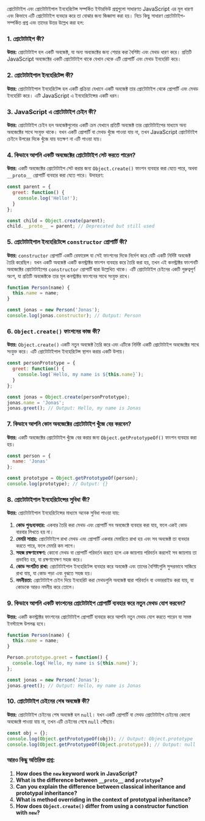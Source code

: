 প্রোটোটাইপ এবং প্রোটোটাইপাল ইনহেরিটেন্স সম্পর্কিত ইন্টারভিউ প্রশ্নগুলো সাধারণত JavaScript এর মূল ধারণা এবং কিভাবে এটি প্রোটোটাইপ ব্যবহার করে তা বোঝার জন্য জিজ্ঞাসা করা হয়। নিচে কিছু সাধারণ প্রোটোটাইপ-সম্পর্কিত প্রশ্ন এবং তাদের উত্তর উল্লেখ করা হল:

### 1. প্রোটোটাইপ কী?
**উত্তর:** প্রোটোটাইপ হল একটি অবজেক্ট, যা অন্য অবজেক্টের জন্য শেয়ার করা বৈশিষ্ট্য এবং মেথড ধারণ করে। প্রতিটি JavaScript অবজেক্টের একটি প্রোটোটাইপ থাকে যেখান থেকে এটি প্রোপার্টি এবং মেথড ইনহেরিট করে।

### 2. প্রোটোটাইপাল ইনহেরিটেন্স কী?
**উত্তর:** প্রোটোটাইপাল ইনহেরিটেন্স হল একটি প্রক্রিয়া যেখানে একটি অবজেক্ট তার প্রোটোটাইপ থেকে প্রোপার্টি এবং মেথড ইনহেরিট করে। এটি JavaScript এ ইনহেরিটেন্সের একটি ধরন।

### 3. JavaScript এ প্রোটোটাইপ চেইন কী?
**উত্তর:** প্রোটোটাইপ চেইন হল অবজেক্টগুলোর একটি ক্রম যেখানে প্রতিটি অবজেক্ট তার প্রোটোটাইপের মাধ্যমে অন্য অবজেক্টের সাথে সংযুক্ত থাকে। যখন একটি প্রোপার্টি বা মেথড খুঁজে পাওয়া যায় না, তখন JavaScript প্রোটোটাইপ চেইনে উপরের দিকে খুঁজে যায় যতক্ষণ না এটি পাওয়া যায়।

### 4. কিভাবে আপনি একটি অবজেক্টের প্রোটোটাইপ সেট করতে পারেন?
**উত্তর:** একটি অবজেক্টের প্রোটোটাইপ সেট করার জন্য `Object.create()` ফাংশন ব্যবহার করা যেতে পারে, অথবা `__proto__` প্রোপার্টি ব্যবহার করা যেতে পারে। উদাহরণ:

```javascript
const parent = {
  greet: function() {
    console.log('Hello!');
  }
};

const child = Object.create(parent);
child.__proto__ = parent; // Deprecated but still used
```

### 5. প্রোটোটাইপাল ইনহেরিটেন্সে `constructor` প্রোপার্টি কী?
**উত্তর:** `constructor` প্রোপার্টি একটি রেফারেন্স যা সেই ফাংশনের দিকে নির্দেশ করে যেটি একটি নির্দিষ্ট অবজেক্ট তৈরি করেছিল। যখন একটি অবজেক্ট একটি কনস্ট্রাক্টর ফাংশন ব্যবহার করে তৈরি করা হয়, তখন এই কনস্ট্রাক্টর ফাংশনটি অবজেক্টের প্রোটোটাইপের `constructor` প্রোপার্টি দ্বারা উল্লেখিত থাকে। এটি প্রোটোটাইপ চেইনের একটি গুরুত্বপূর্ণ অংশ, যা প্রতিটি অবজেক্টকে তার মূল কনস্ট্রাক্টর ফাংশনের সাথে সংযুক্ত রাখে।

```javascript
function Person(name) {
  this.name = name;
}

const jonas = new Person('Jonas');
console.log(jonas.constructor); // Output: Person
```

### 6. `Object.create()` ফাংশনের কাজ কী?
**উত্তর:** `Object.create()` একটি নতুন অবজেক্ট তৈরি করে এবং এটিকে নির্দিষ্ট একটি প্রোটোটাইপ অবজেক্টের সাথে সংযুক্ত করে। এটি প্রোটোটাইপাল ইনহেরিটেন্স স্থাপন করার একটি উপায়।

```javascript
const personPrototype = {
  greet: function() {
    console.log(`Hello, my name is ${this.name}`);
  }
};

const jonas = Object.create(personPrototype);
jonas.name = 'Jonas';
jonas.greet(); // Output: Hello, my name is Jonas
```

### 7. কিভাবে আপনি কোন অবজেক্টের প্রোটোটাইপ খুঁজে বের করবেন?
**উত্তর:** একটি অবজেক্টের প্রোটোটাইপ খুঁজে বের করার জন্য `Object.getPrototypeOf()` ফাংশন ব্যবহার করা হয়।

```javascript
const person = {
  name: 'Jonas'
};

const prototype = Object.getPrototypeOf(person);
console.log(prototype); // Output: {}
```

### 8. প্রোটোটাইপাল ইনহেরিটেন্সের সুবিধা কী?
**উত্তর:** প্রোটোটাইপাল ইনহেরিটেন্সের মাধ্যমে অনেক সুবিধা পাওয়া যায়:

1. **কোড পুনঃব্যবহার:** একবার তৈরি করা মেথড এবং প্রোপার্টি সব অবজেক্টে ব্যবহার করা যায়, ফলে একই কোড বারবার লিখতে হয় না।
2. **মেমরি সাশ্রয়:** প্রোটোটাইপে রাখা মেথড এবং প্রোপার্টি একবার মেমরিতে রাখা হয় এবং সব অবজেক্ট তা ব্যবহার করতে পারে, ফলে মেমরি কম লাগে।
3. **সহজ রক্ষণাবেক্ষণ:** কোনো মেথড বা প্রোপার্টি পরিবর্তন করতে হলে এক জায়গায় পরিবর্তন করলেই সব জায়গায় তা প্রভাবিত হয়, যা রক্ষণাবেক্ষণ সহজ করে।
4. **কোড সংগঠিত রাখা:** প্রোটোটাইপাল ইনহেরিটেন্স ব্যবহার করে অবজেক্ট এবং তাদের বৈশিষ্ট্যগুলি সুন্দরভাবে সাজিয়ে রাখা যায়, যা কোড পড়া এবং বুঝতে সহজ হয়।
5. **নমনীয়তা:** প্রোটোটাইপ চেইন দিয়ে ইনহেরিট করা মেথডগুলি অবজেক্ট দ্বারা পরিবর্তন বা ওভাররাইড করা যায়, যা কোডকে আরও নমনীয় করে তোলে।

### 9. কিভাবে আপনি একটি ফাংশনের প্রোটোটাইপ প্রোপার্টি ব্যবহার করে নতুন মেথড যোগ করবেন?
**উত্তর:** একটি কনস্ট্রাক্টর ফাংশনের প্রোটোটাইপ প্রোপার্টি ব্যবহার করে আপনি নতুন মেথড যোগ করতে পারেন যা সমস্ত ইনস্ট্যান্সে উপলব্ধ হবে।

```javascript
function Person(name) {
  this.name = name;
}

Person.prototype.greet = function() {
  console.log(`Hello, my name is ${this.name}`);
};

const jonas = new Person('Jonas');
jonas.greet(); // Output: Hello, my name is Jonas
```

### 10. প্রোটোটাইপ চেইনের শেষ অবজেক্ট কী?
**উত্তর:** প্রোটোটাইপ চেইনের শেষ অবজেক্ট হল `null`। যখন একটি প্রোপার্টি বা মেথড প্রোটোটাইপ চেইনের কোনো অবজেক্টে পাওয়া যায় না, তখন এটি চেইনের শেষে `null` পৌঁছায়।

```javascript
const obj = {};
console.log(Object.getPrototypeOf(obj)); // Output: Object.prototype
console.log(Object.getPrototypeOf(Object.prototype)); // Output: null
```

### আরও কিছু অতিরিক্ত প্রশ্ন:

1. **How does the `new` keyword work in JavaScript?**
2. **What is the difference between `__proto__` and `prototype`?**
3. **Can you explain the difference between classical inheritance and prototypal inheritance?**
4. **What is method overriding in the context of prototypal inheritance?**
5. **How does `Object.create()` differ from using a constructor function with `new`?**